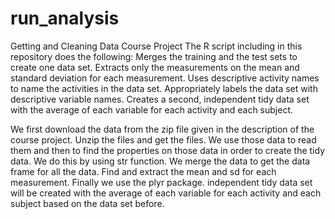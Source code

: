 # run_analysis
Getting and Cleaning Data Course Project
The R script including in this repository does the following:
Merges the training and the test sets to create one data set.
Extracts only the measurements on the mean and standard deviation for each measurement. 
Uses descriptive activity names to name the activities in the data set.
Appropriately labels the data set with descriptive variable names. 
Creates a second, independent tidy data set with the average of each variable for each activity and each subject.

We first download the data from the zip file given in the description of the course project.
Unzip the files and get the files.
We use those data to read them and then to find the properties on those data in order to create the tidy data. We do this by using str function.
We merge the data to get the data frame for all the data.
Find and extract the mean and sd for each measurement.
Finally we use the plyr package.
independent tidy data set will be created with the average of each variable for each activity and each subject based on the data set before.

